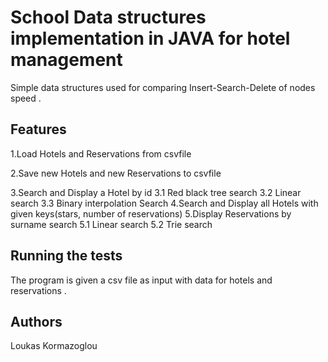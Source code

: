 # School Data structures implementation in JAVA for hotel management

Simple data structures used for comparing Insert-Search-Delete of nodes speed . 

## Features 
1.Load Hotels and Reservations from csvfile

2.Save new Hotels and new Reservations to csvfile

3.Search and Display a Hotel by id 
  3.1 Red black tree search
  3.2 Linear search
  3.3 Binary interpolation Search
4.Search and Display all Hotels with given keys(stars, number of reservations)
5.Display Reservations by surname search
  5.1 Linear search
  5.2 Trie search

## Running the tests

The program is given a csv file as input with data for hotels and reservations .


## Authors

Loukas Kormazoglou
